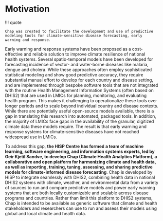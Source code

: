 # Motivation

!!! quote
    
    Chap was created to facilitate the development and use of predictive modeling tools for climate-sensitive disease forecasting, early warning and response.

Early warning and response systems have been proposed as a cost-effective and reliable solution to improve climate resilience of national health systems. Several spatio-temporal models have been developed for forecasting incidence of vector- and water-borne diseases like malaria, dengue and cholera. While these approaches often employ sophisticated statistical modeling and show good predictive accuracy, they require substantial manual effort to develop for each country and disease setting, and are implemented through bespoke software tools that are not integrated with the routine Health Management Information Systems (often based on DHIS2) that are used in LMICs for planning, monitoring, and evaluating health program. This makes it challenging to operationalize these tools over longer periods and to scale beyond individual country and disease contexts. While there are potentially useful open-source models available, there is a gap in translating this research into automated, packaged tools. In addition, the majority of LMICs face gaps in the availability of the granular, digitized climate data these models require. The result is that early warning and response systems for climate-sensitive diseases have not reached widespread use in LMICs. 

To address this gap, **the HISP Centre has formed a team of machine learning, software engineering, and information systems experts, led by Geir Kjetil Sandve, to develop Chap (Climate Health Analytics Platform), a collaborative and open platform for harmonizing climate and health data, as well as importing, training, tuning, assessing, and sharing predictive models for climate-informed disease forecasting**. Chap is developed by HISP to integrate seamlessly with DHIS2, combining health data in national DHIS2 systems with climate, weather, and environmental data from a variety of sources to run and compare predictive models and power early warning systems that are both locally customizable and scalable across disease programs and countries. Rather than limit this platform to DHIS2 systems, Chap is intended to be available as generic software that climate and health stakeholders and researchers can use to run and assess their models using global and local climate and health data.